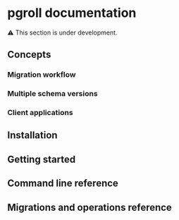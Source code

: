 # pgroll documentation

:warning: This section is under development.

## Concepts

### Migration workflow

### Multiple schema versions

### Client applications

## Installation

## Getting started

## Command line reference

## Migrations and operations reference

